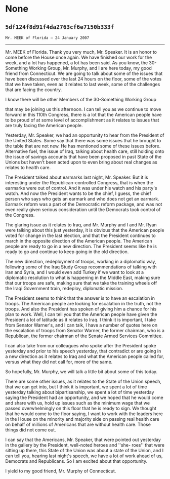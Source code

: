 # None
## `5df124f8d91f4da2763cf6e7150b333f`
`Mr. MEEK of Florida — 24 January 2007`

---


Mr. MEEK of Florida. Thank you very much, Mr. Speaker. It is an honor 
to come before the House once again. We have finished our work for the 
week, and a lot has happened, a lot has been said. As you know, the 30-
Something Working Group, Mr. Murphy, and I are here today, my good 
friend from Connecticut. We are going to talk about some of the issues 
that have been discussed over the last 24 hours on the floor, some of 
the votes that we have taken, even as it relates to last week, some of 
the challenges that are facing the country.

I know there will be other Members of the 30-Something Working Group


that may be joining us this afternoon. I can tell you as we continue to 
move forward in this 110th Congress, there is a lot that the American 
people have to be proud of at some level of accomplishment as it 
relates to issues that are truly facing the American people.

Yesterday, Mr. Speaker, we had an opportunity to hear from the 
President of the United States. Some say that there was some issues 
that he brought to the table that are not new. He has mentioned some of 
these issues before. Alternative fuel, the issue of Iraq, talking about 
health care, still holding onto the issue of savings accounts that have 
been proposed in past State of the Unions but haven't been acted upon 
to even bring about real changes as relates to health care.

The President talked about earmarks last night, Mr. Speaker. But it 
is interesting under the Republican-controlled Congress, that is when 
the earmarks were out of control. And it was under his watch and his 
party's watch. And now the President wants to be the chief, I guess, 
the chief person who says who gets an earmark and who does not get an 
earmark. Earmark reform was a part of the Democratic reform package, 
and was not even really given serious consideration until the Democrats 
took control of the Congress.

The glaring issue as it relates to Iraq, and Mr. Murphy and I and Mr. 
Ryan were talking about this just yesterday, it is obvious that the 
American people voted for change in the last election, and that the 
President continues to march in the opposite direction of the American 
people. The American people are ready to go in a new direction. The 
President seems like he is ready to go and continue to keep going in 
the old direction.

The new direction, redeployment of troops, working in a diplomatic 
way, following some of the Iraq Study Group recommendations of talking 
with Iran and Syria, and I would even add Turkey if we want to look at 
a diplomatic resolution to what is happening in the Middle East, making 
sure that our troops are safe, making sure that we take the training 
wheels off the Iraqi Government train, redeploy, diplomatic mission.

The President seems to think that the answer is to have an escalation 
in troops. The American people are looking for escalation in the truth, 
not the troops. And also the President has spoken of giving him a 
chance for his plan to work. Well, I can tell you that the American 
people have given the President a lot of latitude as it relates to 
Iraq. I think it is important, I take from Senator Warner's, and I can 
talk, I have a number of quotes here on the escalation of troops from 
Senator Warner, the former chairman, who is a Republican, the former 
chairman of the Senate Armed Services Committee.

I can also take from our colleagues who spoke after the President 
spoke yesterday and prior to his speech yesterday, that contradict or 
are going in a new direction as it relates to Iraq and what the 
American people called for, versus what they did not call for, more of 
the same.



So hopefully, Mr. Murphy, we will talk a little bit about some of 
this today.

There are some other issues, as it relates to the State of the Union 
speech, that we can get into, but I think it is important, we spent a 
lot of time yesterday talking about bipartisanship, we spent a lot of 
time yesterday saying the President had an opportunity, and we hoped 
that he would come and share with us, hold up issues such as the 
minimum wage that we passed overwhelmingly on this floor that he is 
ready to sign. We thought that he would come to the floor saying, I 
want to work with the leaders here in the House on the minority and 
majority side on passing real health care on behalf of millions of 
Americans that are without health care. Those things did not come out.

I can say that the Americans, Mr. Speaker, that were pointed out 
yesterday in the gallery by the President, well-noted heroes and ''she-
roes'' that were sitting up there, this State of the Union was about a 
state of the Union, and I can tell you, hearing last night's speech, we 
have a lot of work ahead of us, Democrats and Republicans. So I am 
excited about that opportunity.

I yield to my good friend, Mr. Murphy of Connecticut.